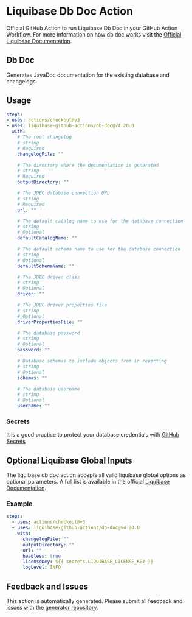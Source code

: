 # Liquibase Db Doc Action
Official GitHub Action to run Liquibase Db Doc in your GitHub Action Workflow. For more information on how db doc works visit the [Official Liquibase Documentation](https://docs.liquibase.com/commands/home.html).
## Db Doc
Generates JavaDoc documentation for the existing database and changelogs
## Usage
```yaml
steps:
- uses: actions/checkout@v3
- uses: liquibase-github-actions/db-doc@v4.20.0
  with:
    # The root changelog
    # string
    # Required
    changelogFile: ""

    # The directory where the documentation is generated
    # string
    # Required
    outputDirectory: ""

    # The JDBC database connection URL
    # string
    # Required
    url: ""

    # The default catalog name to use for the database connection
    # string
    # Optional
    defaultCatalogName: ""

    # The default schema name to use for the database connection
    # string
    # Optional
    defaultSchemaName: ""

    # The JDBC driver class
    # string
    # Optional
    driver: ""

    # The JDBC driver properties file
    # string
    # Optional
    driverPropertiesFile: ""

    # The database password
    # string
    # Optional
    password: ""

    # Database schemas to include objects from in reporting
    # string
    # Optional
    schemas: ""

    # The database username
    # string
    # Optional
    username: ""

```

### Secrets
It is a good practice to protect your database credentials with [GitHub Secrets](https://docs.github.com/en/actions/security-guides/encrypted-secrets)

## Optional Liquibase Global Inputs
The liquibase db doc action accepts all valid liquibase global options as optional parameters. A full list is available in the official [Liquibase Documentation](https://docs.liquibase.com/parameters/command-parameters.html).

### Example
```yaml
steps:
  - uses: actions/checkout@v3
  - uses: liquibase-github-actions/db-doc@v4.20.0
    with:
      changelogFile: ""
      outputDirectory: ""
      url: ""
      headless: true
      licenseKey: ${{ secrets.LIQUIBASE_LICENSE_KEY }}
      logLevel: INFO
```

## Feedback and Issues
This action is automatically generated. Please submit all feedback and issues with the [generator repository](https://github.com/liquibase/github-action-generator/issues).
